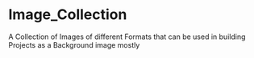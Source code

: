 # Image_Collection
 A Collection of Images of different Formats that can be used in building Projects as a Background image mostly 
